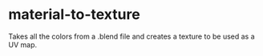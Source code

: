 # material-to-texture
Takes all the colors from a .blend file and creates a texture to be used as a UV map.
